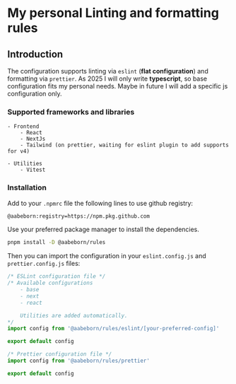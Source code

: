 # My personal Linting and formatting rules

## Introduction

The configuration supports linting via `eslint` (**flat configuration**) and formatting via `prettier`. As 2025 I will only write **typescript**, so base configuration fits my personal needs. Maybe in future I will add a specific js configuration only.

### Supported frameworks and libraries

    - Frontend
        - React
        - NextJs
        - Tailwind (on prettier, waiting for eslint plugin to add supports for v4)

    - Utilities
        - Vitest

### Installation

Add to your `.npmrc` file the following lines to use github registry:
```bash
@aabeborn:registry=https://npm.pkg.github.com
```

Use your preferred package manager to install the dependencies.

```bash
pnpm install -D @aabeborn/rules
```

Then you can import the configuration in your `eslint.config.js` and `prettier.config.js` files:

```javascript
/* ESLint configuration file */
/* Available configurations 
    - base
    - next
    - react

    Utilities are added automatically.
*/
import config from '@aabeborn/rules/eslint/[your-preferred-config]'

export default config
```

```javascript
/* Prettier configuration file */
import config from '@aabeborn/rules/prettier'

export default config
```
